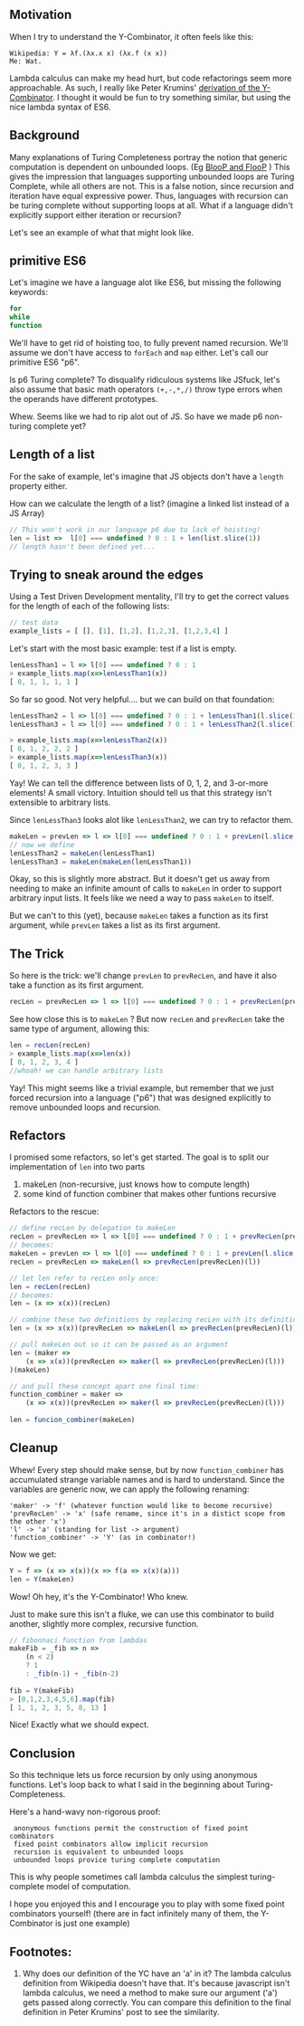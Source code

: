 ## Motivation
When I try to understand the Y-Combinator, it often feels like this:
```
Wikipedia: Y = λf.(λx.x x) (λx.f (x x))
Me: Wat.
```
Lambda calculus can make my head hurt, but code refactorings seem more approachable. As such, I really like Peter Krumins' [derivation of the Y-Combinator](http://www.catonmat.net/blog/derivation-of-ycombinator/).
I thought it would be fun to try something similar, but using the nice lambda syntax of ES6.

## Background
Many explanations of Turing Completeness portray the notion that generic computation is dependent on unbounded loops. (Eg [BlooP and FlooP](https://en.wikipedia.org/wiki/BlooP_and_FlooP) )
This gives the impression that languages supporting unbounded loops are Turing Complete, while all others are not.
This is a false notion, since recursion and iteration have equal expressive power.
Thus, languages with recursion can be turing complete without supporting loops at all.
What if a language didn't explicitly support either iteration or recursion?

Let's see an example of what that might look like.

## primitive ES6
Let's imagine we have a language alot like ES6, but missing the following keywords:
```js
for
while
function
```
We'll have to get rid of hoisting too, to fully prevent named recursion.
We'll assume we don't have access to ```forEach``` and ```map``` either.
Let's call our primitive ES6 "p6".

Is p6 Turing complete? 
To disqualify ridiculous systems like JSfuck, let's also assume that basic math operators ```(+,-,*,/)``` throw type errors when the operands have different prototypes.

Whew. Seems like we had to rip alot out of JS.
So have we made p6 non-turing complete yet?

## Length of a list
For the sake of example, let's imagine that JS objects don't have a ```length``` property either.

How can we calculate the length of a list?
(imagine a linked list instead of a JS Array)

```js
// This won't work in our language p6 due to lack of hoisting!
len = list =>  l[0] === undefined ? 0 : 1 + len(list.slice(1))
// length hasn't been defined yet...
```

## Trying to sneak around the edges
Using a Test Driven Development mentality, I'll try to get the correct values
for the length of each of the following lists:
```js
// test data
example_lists = [ [], [1], [1,2], [1,2,3], [1,2,3,4] ]
```

Let's start with the most basic example: test if a list is empty.
```js
lenLessThan1 = l => l[0] === undefined ? 0 : 1 
> example_lists.map(x=>lenLessThan1(x))
[ 0, 1, 1, 1, 1 ] 
```
So far so good. Not very helpful.... but we can build on that foundation:
```js
lenLessThan2 = l => l[0] === undefined ? 0 : 1 + lenLessThan1(l.slice(1))
lenLessThan3 = l => l[0] === undefined ? 0 : 1 + lenLessThan2(l.slice(1))

> example_lists.map(x=>lenLessThan2(x))
[ 0, 1, 2, 2, 2 ] 
> example_lists.map(x=>lenLessThan3(x))
[ 0, 1, 2, 3, 3 ] 
```
Yay! We can tell the difference between lists of 0, 1, 2, and 3-or-more elements!
A small victory.
Intuition should tell us that this strategy isn't extensible to arbitrary lists.

Since ```lenLessThan3``` looks alot like ```lenLessThan2```, we can try to refactor them.

```js
makeLen = prevLen => l => l[0] === undefined ? 0 : 1 + prevLen(l.slice(1))
// now we define 
lenLessThan2 = makeLen(lenLessThan1)
lenLessThan3 = makeLen(makeLen(lenLessThan1))
```
Okay, so this is slightly more abstract. But it doesn't get us away from needing to
make an infinite amount of calls to ```makeLen``` in order to support arbitrary
input lists. It feels like we need a way to pass ```makeLen``` to itself.

But we can't to this (yet), because ```makeLen``` takes a function as its first 
argument, while ```prevLen``` takes a list as its first argument.


## The Trick
So here is the trick: we'll change ```prevLen``` to ```prevRecLen```, and have it
also take a function as its first argument.

```js
recLen = prevRecLen => l => l[0] === undefined ? 0 : 1 + prevRecLen(prevRecLen)(l.slice(1))
```
See how close this is to ```makeLen``` ?
But now ```recLen``` and ```prevRecLen``` take the same type of argument,
allowing this:
```js
len = recLen(recLen)
> example_lists.map(x=>len(x))
[ 0, 1, 2, 3, 4 ] 
//whoah! we can handle arbitrary lists
```

Yay! This might seems like a trivial example, but remember that we just forced
recursion into a language ("p6") that was designed explicitly to remove unbounded
loops and recursion.

## Refactors
I promised some refactors, so let's get started. 
The goal is to split our implementation of ```len``` into two parts
1. makeLen (non-recursive, just knows how to compute length)
2. some kind of function combiner that makes other funtions recursive

Refactors to the rescue:
```js
// define recLen by delegation to makeLen
recLen = prevRecLen => l => l[0] === undefined ? 0 : 1 + prevRecLen(prevRecLen)(l.slice(1))
// becomes:
makeLen = prevLen => l => l[0] === undefined ? 0 : 1 + prevLen(l.slice(1))
recLen = prevRecLen => makeLen(l => prevRecLen(prevRecLen)(l))

// let len refer to recLen only once:
len = recLen(recLen)
// becomes:
len = (x => x(x))(recLen)

// combine these two definitions by replacing recLen with its definition inline:
len = (x => x(x))(prevRecLen => makeLen(l => prevRecLen(prevRecLen)(l)))

// pull makeLen out so it can be passed as an argument
len = (maker => 
    (x => x(x))(prevRecLen => maker(l => prevRecLen(prevRecLen)(l)))
)(makeLen)

// and pull these concept apart one final time:
function_combiner = maker => 
    (x => x(x))(prevRecLen => maker(l => prevRecLen(prevRecLen)(l)))
    
len = funcion_combiner(makeLen)
```

## Cleanup
Whew! Every step should make sense, but by now ```function_combiner``` has
accumulated strange variable names and is hard to understand. Since the 
variables are generic now, we can apply the following renaming:
```
'maker' -> 'f' (whatever function would like to become recursive)
'prevRecLen' -> 'x' (safe rename, since it's in a distict scope from the other 'x')
'l' -> 'a' (standing for list -> argument)
'function_combiner' -> 'Y' (as in combinator!)
```
Now we get:
```js
Y = f => (x => x(x))(x => f(a => x(x)(a)))
len = Y(makeLen)
```
Wow! Oh hey, it's the Y-Combinator! Who knew.

Just to make sure this isn't a fluke, we can use this combinator to build 
another, slightly more complex, recursive function.

```js
// fibonnaci function from lambdas
makeFib = _fib => n =>
    (n < 2)
    ? 1
    : _fib(n-1) + _fib(n-2)
    
fib = Y(makeFib)
> [0,1,2,3,4,5,6].map(fib)
[ 1, 1, 2, 3, 5, 8, 13 ]
```
Nice! Exactly what we should expect.

## Conclusion
So this technique lets us force recursion by only using anonymous functions.
Let's loop back to what I said in the beginning about Turing-Completeness.

Here's a hand-wavy non-rigorous proof:
 ```
  anonymous functions permit the construction of fixed point combinators
  fixed point combinators allow implicit recursion
  recursion is equivalent to unbounded loops
  unbounded loops provice turing complete computation
  ```

This is why people sometimes call lambda calculus the simplest turing-complete model of computation.

I hope you enjoyed this and I encourage you to play with some fixed point combinators yourself!
(there are in fact infinitely many of them, the Y-Combinator is just one example)

## Footnotes:
1. Why does our definition of the YC have an 'a' in it? The lambda calculus definition
from Wikipedia doesn't have that. It's because javascript isn't lambda calculus, 
we need a method to make sure our argument ('a') gets passed along correctly.
You can compare this definition to the final definition in Peter Krumins' post 
to see the similarity.
